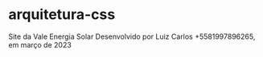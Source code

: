 # arquitetura-css
Site da Vale Energia Solar
Desenvolvido por Luiz Carlos +5581997896265, em março de 2023